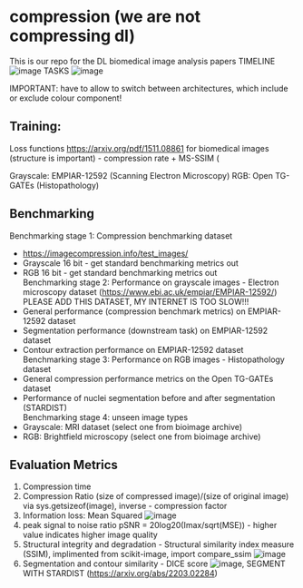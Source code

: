 # compression (we are not compressing dl)
This is our repo for the DL biomedical image analysis papers
TIMELINE
![image](https://github.com/user-attachments/assets/a8eefb84-155e-4cc1-833c-637e7be301ff)
TASKS
![image](https://github.com/user-attachments/assets/209a6474-d6d7-4eed-abd3-040a617e0886)

IMPORTANT: have to allow to switch between architectures, which include or exclude colour component!

## Training:

Loss functions https://arxiv.org/pdf/1511.08861
for biomedical images (structure is important) - compression rate + MS-SSIM (

Grayscale: EMPIAR-12592 (Scanning Electron Microscopy)
RGB: Open TG-GATEs (Histopathology)

## Benchmarking

Benchmarking stage 1: Compression benchmarking dataset  
  - https://imagecompression.info/test_images/  
  - Grayscale 16 bit - get standard benchmarking metrics out  
  - RGB 16 bit - get standard benchmarking metrics out  
Benchmarking stage 2: Performance on grayscale images - Electron microscopy dataset (https://www.ebi.ac.uk/empiar/EMPIAR-12592/) PLEASE ADD THIS DATASET, MY INTERNET IS TOO SLOW!!!  
  - General performance (compression benchmark metrics) on EMPIAR-12592 dataset  
  - Segmentation performance (downstream task) on EMPIAR-12592 dataset  
  - Contour extraction performance on EMPIAR-12592 dataset  
Benchmarking stage 3: Performance on RGB images - Histopathology dataset  
  - General compression performance metrics on the Open TG-GATEs dataset  
  - Performance of nuclei segmentation before and after segmentation (STARDIST)  
Benchmarking stage 4: unseen image types  
  - Grayscale: MRI dataset (select one from bioimage archive)  
  - RGB: Brightfield microscopy (select one from bioimage archive)  


## Evaluation Metrics

1) Compression time
2) Compression Ratio (size of compressed image)/(size of original image) via sys.getsizeof(image), inverse - compression factor
3) Information loss: Mean Squared
   ![image](https://github.com/user-attachments/assets/1b369f23-e3cd-4b22-b177-89f54bcb0a3d)
4) peak signal to noise ratio pSNR = 20log20(Imax/sqrt(MSE)) - higher value indicates higher image quality
5) Structural integrity and degradation - Structural similarity index measure (SSIM), implimented from scikit-image, import compare_ssim
   ![image](https://github.com/user-attachments/assets/10c7301b-9a05-4367-932b-601166c6f15c)
6) Segmentation and contour similarity - DICE score ![image](https://github.com/user-attachments/assets/9187cfb4-074c-4ae7-8992-61f98d9826eb), SEGMENT WITH STARDIST (https://arxiv.org/abs/2203.02284)

